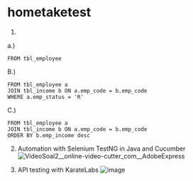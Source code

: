 # hometaketest

1.
a.) 
```SELECT emp_name, emp_status 
FROM tbl_employee
```

B.) 
```SELECT a.emp_name, a.emp_status, b.emp_income 
FROM tbl_employee a 
JOIN tbl_income b ON a.emp_code = b.emp_code 
WHERE a.emp_status = 'R'
```

C.)
```SELECT a.emp_code, a.emp_name, a.emp_status, b.emp_income
FROM tbl_employee a 
JOIN tbl_income b ON a.emp_code = b.emp_code
ORDER BY b.emp_income desc
```

2. Automation with Selenium TestNG in Java and Cucumber
![VideoSoal2__online-video-cutter_com__AdobeExpress](https://github.com/maghifox/hometaketest/assets/48327678/bc87526b-8ae1-416a-acd8-afd833eb3ea6)

3. API testing with KarateLabs
![image](https://github.com/maghifox/hometaketest/assets/48327678/70277943-d29e-40d9-9799-a0e86870bf28)

